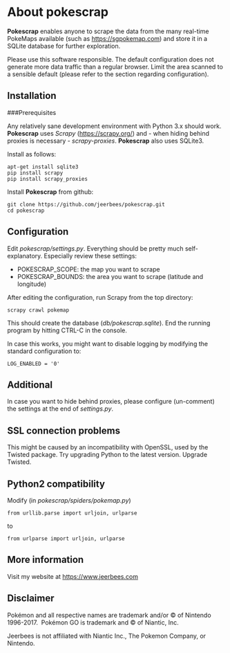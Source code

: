 # About pokescrap

**Pokescrap** enables anyone to scrape the data from the many real-time PokeMaps available (such as https://sgpokemap.com) and store it in a SQLite database for further exploration.

Please use this software responsible.  The default configuration does not generate more data traffic than a regular browser.  Limit the area scanned to a sensible default (please refer to the section regarding configuration).

## Installation

###Prerequisites

Any relatively sane development environment with Python 3.x should work.  **Pokescrap** uses *Scrapy* (https://scrapy.org/) and - when hiding behind proxies is necessary - *scrapy-proxies*.  **Pokescrap** also uses SQLite3.

Install as follows:

```
apt-get install sqlite3
pip install scrapy
pip install scrapy_proxies
```
Install **Pokescrap** from github:

```
git clone https://github.com/jeerbees/pokescrap.git
cd pokescrap
```

## Configuration

Edit *pokescrap/settings.py*. Everything should be pretty much self-explanatory.  Especially review these settings:

* POKESCRAP_SCOPE: the map you want to scrape
* POKESCRAP_BOUNDS: the area you want to scrape (latitude and longitude)

After editing the configuration, run Scrapy from the top directory:

```scrapy crawl pokemap```

This should create the database (*db/pokescrap.sqlite*).  End the running program by hitting CTRL-C in the console.

In case this works, you might want to disable logging by modifying the standard configuration to:

``````
LOG_ENABLED = '0'
``````

## Additional

In case you want to hide behind proxies, please configure (un-comment) the settings at the end of *settings.py*.

## SSL connection problems

This might be caused by an incompatibility with OpenSSL, used by the Twisted package. 
Try upgrading Python to the latest version. Upgrade Twisted.

## Python2 compatibility

Modify (in *pokescrap/spiders/pokemap.py*)

```
from urllib.parse import urljoin, urlparse
```

to

```
from urlparse import urljoin, urlparse
```

## More information

Visit my website at https://www.jeerbees.com



## Disclaimer

Pokémon and all respective names are trademark and/or © of Nintendo 1996-2017.  Pokémon GO is trademark and © of Niantic, Inc.  

Jeerbees is not affiliated with Niantic Inc., The Pokemon Company, or Nintendo. 